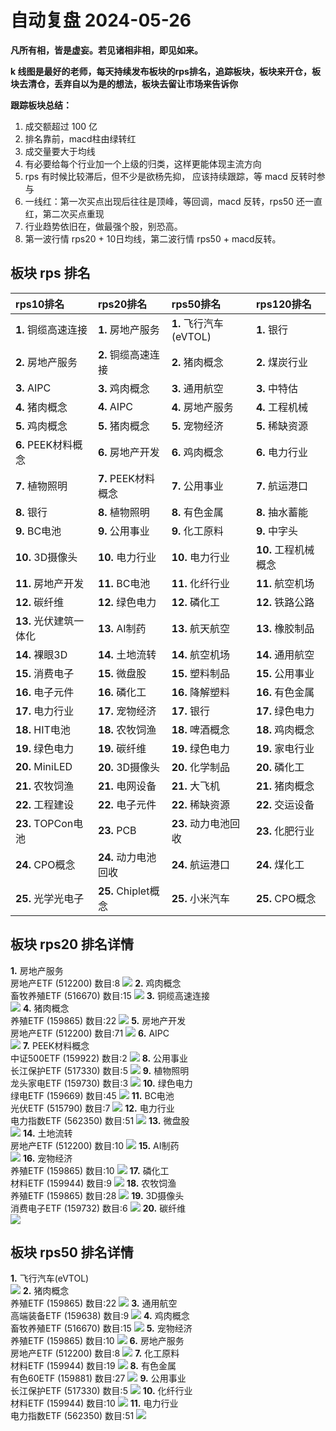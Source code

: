# 自动复盘 2024-05-26

**凡所有相，皆是虚妄。若见诸相非相，即见如来。**

**k 线图是最好的老师，每天持续发布板块的rps排名，追踪板块，板块来开仓，板块去清仓，丢弃自以为是的想法，板块去留让市场来告诉你**
        
**跟踪板块总结：**
1. 成交额超过 100 亿
2. 排名靠前，macd柱由绿转红
3. 成交量要大于均线
4. 有必要给每个行业加一个上级的归类，这样更能体现主流方向
5. rps 有时候比较滞后，但不少是欲杨先抑， 应该持续跟踪，等 macd 反转时参与
6. 一线红：第一次买点出现后往往是顶峰，等回调，macd 反转，rps50 还一直红，第二次买点重现
7. 行业趋势依旧在，做最强个股，别恐高。
8. 第一波行情 rps20 + 10日均线，第二波行情 rps50 + macd反转。
        
## 板块 rps 排名
| rps10排名              | rps20排名            | rps50排名              | rps120排名           |
|:-----------------------|:---------------------|:-----------------------|:---------------------|
| **1.** 铜缆高速连接    | **1.** 房地产服务    | **1.** 飞行汽车(eVTOL) | **1.** 银行          |
| **2.** 房地产服务      | **2.** 铜缆高速连接  | **2.** 猪肉概念        | **2.** 煤炭行业      |
| **3.** AIPC            | **3.** 鸡肉概念      | **3.** 通用航空        | **3.** 中特估        |
| **4.** 猪肉概念        | **4.** AIPC          | **4.** 房地产服务      | **4.** 工程机械      |
| **5.** 鸡肉概念        | **5.** 猪肉概念      | **5.** 宠物经济        | **5.** 稀缺资源      |
| **6.** PEEK材料概念    | **6.** 房地产开发    | **6.** 鸡肉概念        | **6.** 电力行业      |
| **7.** 植物照明        | **7.** PEEK材料概念  | **7.** 公用事业        | **7.** 航运港口      |
| **8.** 银行            | **8.** 植物照明      | **8.** 有色金属        | **8.** 抽水蓄能      |
| **9.** BC电池          | **9.** 公用事业      | **9.** 化工原料        | **9.** 中字头        |
| **10.** 3D摄像头       | **10.** 电力行业     | **10.** 电力行业       | **10.** 工程机械概念 |
| **11.** 房地产开发     | **11.** BC电池       | **11.** 化纤行业       | **11.** 航空机场     |
| **12.** 碳纤维         | **12.** 绿色电力     | **12.** 磷化工         | **12.** 铁路公路     |
| **13.** 光伏建筑一体化 | **13.** AI制药       | **13.** 航天航空       | **13.** 橡胶制品     |
| **14.** 裸眼3D         | **14.** 土地流转     | **14.** 航空机场       | **14.** 通用航空     |
| **15.** 消费电子       | **15.** 微盘股       | **15.** 塑料制品       | **15.** 公用事业     |
| **16.** 电子元件       | **16.** 磷化工       | **16.** 降解塑料       | **16.** 有色金属     |
| **17.** 电力行业       | **17.** 宠物经济     | **17.** 银行           | **17.** 绿色电力     |
| **18.** HIT电池        | **18.** 农牧饲渔     | **18.** 啤酒概念       | **18.** 鸡肉概念     |
| **19.** 绿色电力       | **19.** 碳纤维       | **19.** 绿色电力       | **19.** 家电行业     |
| **20.** MiniLED        | **20.** 3D摄像头     | **20.** 化学制品       | **20.** 磷化工       |
| **21.** 农牧饲渔       | **21.** 电网设备     | **21.** 大飞机         | **21.** 猪肉概念     |
| **22.** 工程建设       | **22.** 电子元件     | **22.** 稀缺资源       | **22.** 交运设备     |
| **23.** TOPCon电池     | **23.** PCB          | **23.** 动力电池回收   | **23.** 化肥行业     |
| **24.** CPO概念        | **24.** 动力电池回收 | **24.** 航运港口       | **24.** 煤化工       |
| **25.** 光学光电子     | **25.** Chiplet概念  | **25.** 小米汽车       | **25.** CPO概念      |
## 板块 rps20 排名详情
**1.** 房地产服务<br/>房地产ETF (512200) 数目:8
 ![](https://sykent-blog-image.oss-cn-beijing.aliyuncs.com/quant/image/2024/5/1716710507281-tmp.jpg)
**2.** 鸡肉概念<br/>畜牧养殖ETF (516670) 数目:15
 ![](https://sykent-blog-image.oss-cn-beijing.aliyuncs.com/quant/image/2024/5/1716710508654-tmp.jpg)
**3.** 铜缆高速连接<br/>
 ![](https://sykent-blog-image.oss-cn-beijing.aliyuncs.com/quant/image/2024/5/1716710509201-tmp.jpg)
**4.** 猪肉概念<br/>养殖ETF (159865) 数目:22
 ![](https://sykent-blog-image.oss-cn-beijing.aliyuncs.com/quant/image/2024/5/1716710510149-tmp.jpg)
**5.** 房地产开发<br/>房地产ETF (512200) 数目:71
 ![](https://sykent-blog-image.oss-cn-beijing.aliyuncs.com/quant/image/2024/5/1716710511206-tmp.jpg)
**6.** AIPC<br/>
 ![](https://sykent-blog-image.oss-cn-beijing.aliyuncs.com/quant/image/2024/5/1716710511703-tmp.jpg)
**7.** PEEK材料概念<br/>中证500ETF (159922) 数目:2
 ![](https://sykent-blog-image.oss-cn-beijing.aliyuncs.com/quant/image/2024/5/1716710512286-tmp.jpg)
**8.** 公用事业<br/>长江保护ETF (517330) 数目:5
 ![](https://sykent-blog-image.oss-cn-beijing.aliyuncs.com/quant/image/2024/5/1716710513321-tmp.jpg)
**9.** 植物照明<br/>龙头家电ETF (159730) 数目:3
 ![](https://sykent-blog-image.oss-cn-beijing.aliyuncs.com/quant/image/2024/5/1716710514361-tmp.jpg)
**10.** 绿色电力<br/>绿电ETF (159669) 数目:45
 ![](https://sykent-blog-image.oss-cn-beijing.aliyuncs.com/quant/image/2024/5/1716710515331-tmp.jpg)
**11.** BC电池<br/>光伏ETF (515790) 数目:7
 ![](https://sykent-blog-image.oss-cn-beijing.aliyuncs.com/quant/image/2024/5/1716710516135-tmp.jpg)
**12.** 电力行业<br/>电力指数ETF (562350) 数目:51
 ![](https://sykent-blog-image.oss-cn-beijing.aliyuncs.com/quant/image/2024/5/1716710517285-tmp.jpg)
**13.** 微盘股<br/>
 ![](https://sykent-blog-image.oss-cn-beijing.aliyuncs.com/quant/image/2024/5/1716710517974-tmp.jpg)
**14.** 土地流转<br/>房地产ETF (512200) 数目:10
 ![](https://sykent-blog-image.oss-cn-beijing.aliyuncs.com/quant/image/2024/5/1716710518955-tmp.jpg)
**15.** AI制药<br/>
 ![](https://sykent-blog-image.oss-cn-beijing.aliyuncs.com/quant/image/2024/5/1716710519500-tmp.jpg)
**16.** 宠物经济<br/>养殖ETF (159865) 数目:10
 ![](https://sykent-blog-image.oss-cn-beijing.aliyuncs.com/quant/image/2024/5/1716710520383-tmp.jpg)
**17.** 磷化工<br/>材料ETF (159944) 数目:9
 ![](https://sykent-blog-image.oss-cn-beijing.aliyuncs.com/quant/image/2024/5/1716710521342-tmp.jpg)
**18.** 农牧饲渔<br/>养殖ETF (159865) 数目:28
 ![](https://sykent-blog-image.oss-cn-beijing.aliyuncs.com/quant/image/2024/5/1716710522302-tmp.jpg)
**19.** 3D摄像头<br/>消费电子ETF (159732) 数目:6
 ![](https://sykent-blog-image.oss-cn-beijing.aliyuncs.com/quant/image/2024/5/1716710523327-tmp.jpg)
**20.** 碳纤维<br/>
 ![](https://sykent-blog-image.oss-cn-beijing.aliyuncs.com/quant/image/2024/5/1716710523821-tmp.jpg)

## 板块 rps50 排名详情
**1.** 飞行汽车(eVTOL)<br/>
 ![](https://sykent-blog-image.oss-cn-beijing.aliyuncs.com/quant/image/2024/5/1716710524451-tmp.jpg)
**2.** 猪肉概念<br/>养殖ETF (159865) 数目:22
 ![](https://sykent-blog-image.oss-cn-beijing.aliyuncs.com/quant/image/2024/5/1716710525367-tmp.jpg)
**3.** 通用航空<br/>高端装备ETF (159638) 数目:9
 ![](https://sykent-blog-image.oss-cn-beijing.aliyuncs.com/quant/image/2024/5/1716710526378-tmp.jpg)
**4.** 鸡肉概念<br/>畜牧养殖ETF (516670) 数目:15
 ![](https://sykent-blog-image.oss-cn-beijing.aliyuncs.com/quant/image/2024/5/1716710527348-tmp.jpg)
**5.** 宠物经济<br/>养殖ETF (159865) 数目:10
 ![](https://sykent-blog-image.oss-cn-beijing.aliyuncs.com/quant/image/2024/5/1716710528221-tmp.jpg)
**6.** 房地产服务<br/>房地产ETF (512200) 数目:8
 ![](https://sykent-blog-image.oss-cn-beijing.aliyuncs.com/quant/image/2024/5/1716710529166-tmp.jpg)
**7.** 化工原料<br/>材料ETF (159944) 数目:19
 ![](https://sykent-blog-image.oss-cn-beijing.aliyuncs.com/quant/image/2024/5/1716710530093-tmp.jpg)
**8.** 有色金属<br/>有色60ETF (159881) 数目:27
 ![](https://sykent-blog-image.oss-cn-beijing.aliyuncs.com/quant/image/2024/5/1716710531101-tmp.jpg)
**9.** 公用事业<br/>长江保护ETF (517330) 数目:5
 ![](https://sykent-blog-image.oss-cn-beijing.aliyuncs.com/quant/image/2024/5/1716710532006-tmp.jpg)
**10.** 化纤行业<br/>材料ETF (159944) 数目:10
 ![](https://sykent-blog-image.oss-cn-beijing.aliyuncs.com/quant/image/2024/5/1716710533003-tmp.jpg)
**11.** 电力行业<br/>电力指数ETF (562350) 数目:51
 ![](https://sykent-blog-image.oss-cn-beijing.aliyuncs.com/quant/image/2024/5/1716710533925-tmp.jpg)
